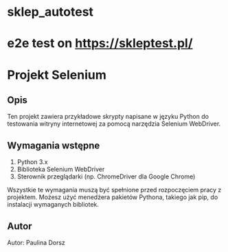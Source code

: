 # sklep_autotest
# e2e test on https://skleptest.pl/ 
# Projekt Selenium

## Opis

Ten projekt zawiera przykładowe skrypty napisane w języku Python do testowania witryny internetowej za pomocą narzędzia Selenium WebDriver.

## Wymagania wstępne

1. Python 3.x
2. Biblioteka Selenium WebDriver
3. Sterownik przeglądarki (np. ChromeDriver dla Google Chrome)

Wszystkie te wymagania muszą być spełnione przed rozpoczęciem pracy z projektem. Możesz użyć menedżera pakietów Pythona, takiego jak pip, do instalacji wymaganych bibliotek.

## Autor

Autor: Paulina Dorsz 

